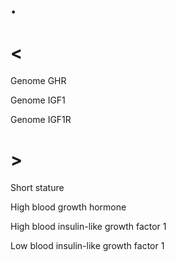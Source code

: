 # .

# <

Genome GHR

Genome IGF1

Genome IGF1R

# >

Short stature

High blood growth hormone

High blood insulin-like growth factor 1

Low blood insulin-like growth factor 1
